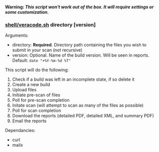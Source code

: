 #### Warning: *This script won't work out of the box. It will require settings or some customization.*

### [shell/veracode.sh](shell/veracode.sh) directory [version]
Arguments:
* directory: **Required**. Directory path containing the files you wish to submit in your scan (not recursive)
* version: Optional. Name of the build version. Will be seen in reports. Default: `date "+%Y-%m-%d %T"`

This script will do the following:

1. Check if a build was left in an incomplete state, if so delete it
2. Create a new build
3. Upload files
4. Initiate pre-scan of files
5. Poll for pre-scan completion
6. Initate scan (will attempt to scan as many of the files as possible)
7. Poll for scan completion
8. Download the reports (detailed PDF, detailed XML, and summary PDF)
9. Email the reports

Dependancies:
* curl
* mailx
